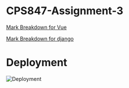 # CPS847-Assignment-3

[Mark Breakdown for Vue](https://github.com/FarsBein/CPS847-Assignment-3/blob/main/vue/README.md)


[Mark Breakdown for django](https://github.com/FarsBein/CPS847-Assignment-3/blob/main/django/README.md)


# Deployment
![Deployment](https://user-images.githubusercontent.com/53714581/162547441-7264bdd5-7466-48bc-9709-62f1884e4a8e.png)
